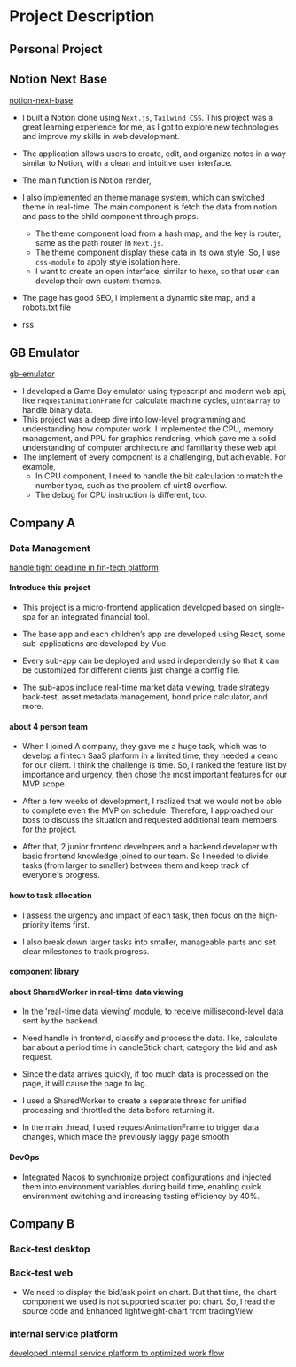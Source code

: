 # Project Description

## Personal Project

## Notion Next Base

[notion-next-base](https://github.com/czgaotian/notion-next-base)

- I built a Notion clone using `Next.js`, `Tailwind CSS`. This project was a great learning experience for me, as I got to explore new technologies and improve my skills in web development.
- The application allows users to create, edit, and organize notes in a way similar to Notion, with a clean and intuitive user interface.
- The main function is Notion render,
- I also implemented an theme manage system, which can switched theme in real-time. The main component is fetch the data from notion and pass to the child component through props.

  - The theme component load from a hash map, and the key is router, same as the path router in `Next.js`.
  - The theme component display these data in its own style. So, I use `css-module` to apply style isolation here.
  - I want to create an open interface, similar to hexo, so that user can develop their own custom themes.

- The page has good SEO, I implement a dynamic site map, and a robots.txt file
- rss

## GB Emulator

[gb-emulator](https://github.com/czgaotian/gbemu)

- I developed a Game Boy emulator using typescript and modern web api, like `requestAnimationFrame` for calculate machine cycles, `uint8Array` to handle binary data.
- This project was a deep dive into low-level programming and understanding how computer work. I implemented the CPU, memory management, and PPU for graphics rendering, which gave me a solid understanding of computer architecture and familiarity these web api.
- The implement of every component is a challenging, but achievable. For example,
  - In CPU component, I need to handle the bit calculation to match the number type, such as the problem of uint8 overflow.
  - The debug for CPU instruction is different, too.

## Company A

### Data Management

[handle tight deadline in fin-tech platform](./BQgrid.md#handle-tight-deadline-in-fin-tech-platform)

#### Introduce this project

- This project is a micro-frontend application developed based on single-spa for an integrated financial tool.

- The base app and each children’s app are developed using React, some sub-applications are developed by Vue.

- Every sub-app can be deployed and used independently so that it can be customized for different clients just change a config file.

- The sub-apps include real-time market data viewing, trade strategy back-test, asset metadata management, bond price calculator, and more.

#### about 4 person team

- When I joined A company, they gave me a huge task, which was to develop a fintech SaaS platform in a limited time, they needed a demo for our client. I think the challenge is time. So, I ranked the feature list by importance and urgency, then chose the most important features for our MVP scope.

- After a few weeks of development, I realized that we would not be able to complete even the MVP on schedule. Therefore, I approached our boss to discuss the situation and requested additional team members for the project.

- After that, 2 junior frontend developers and a backend developer with basic frontend knowledge joined to our team. So I needed to divide tasks (from larger to smaller) between them and keep track of everyone's progress.

#### how to task allocation

- I assess the urgency and impact of each task, then focus on the high-priority items first.

- I also break down larger tasks into smaller, manageable parts and set clear milestones to track progress.

#### component library

#### about SharedWorker in real-time data viewing

- In the 'real-time data viewing’ module, to receive millisecond-level data sent by the backend.

- Need handle in frontend, classify and process the data. like, calculate bar about a period time in candleStick chart, category the bid and ask request.

- Since the data arrives quickly, if too much data is processed on the page, it will cause the page to lag.

- I used a SharedWorker to create a separate thread for unified processing and throttled the data before returning it.

- In the main thread, I used requestAnimationFrame to trigger data changes, which made the previously laggy page smooth.

#### DevOps

- Integrated Nacos to synchronize project configurations and injected them into environment variables during build time, enabling quick environment switching and increasing testing efficiency by 40%.

## Company B

### Back-test desktop

### Back-test web

- We need to display the bid/ask point on chart. But that time, the chart component we used is not supported scatter pot chart. So, I read the source code and Enhanced lightweight-chart from tradingView.

### internal service platform

[developed internal service platform to optimized work flow](./BQgrid.md#developed-internal-service-platform-to-optimized-work-flow)
